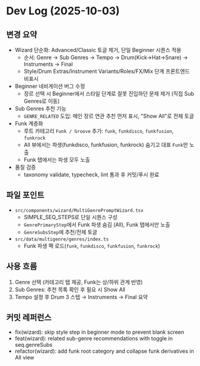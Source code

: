 # Dev Log (2025-10-03)

## 변경 요약
- Wizard 단순화: Advanced/Classic 토글 제거, 단일 Beginner 시퀀스 적용
  - 순서: Genre → Sub Genres → Tempo → Drum(Kick→Hat→Snare) → Instruments → Final
  - Style/Drum Extras/Instrument Variants/Roles/FX/Mix 단계 프론트엔드 비표시
- Beginner 네비게이션 버그 수정
  - 장르 선택 시 Beginner에서 스타일 단계로 잘못 진입하던 문제 제거 (직접 Sub Genres로 이동)
- Sub Genres 추천 기능
  - `GENRE_RELATED` 도입: 메인 장르 연관 추천 먼저 표시, "Show All"로 전체 토글
- Funk 계층화
  - 루트 카테고리 `Funk / Groove` 추가: `funk`, `funkdisco`, `funkfusion`, `funkrock`
  - All 뷰에서는 파생(funkdisco, funkfusion, funkrock) 숨기고 대표 `Funk`만 노출
  - Funk 탭에서는 파생 모두 노출
- 품질 검증
  - taxonomy validate, typecheck, lint 통과 후 커밋/푸시 완료

## 파일 포인트
- `src/components/wizard/MultiGenrePromptWizard.tsx`
  - SIMPLE_SEQ_STEPS로 단일 시퀀스 구성
  - `GenrePrimaryStep`에서 Funk 파생 숨김 (All), Funk 탭에서만 노출
  - `GenreSubsStep`에 추천/전체 토글
- `src/data/multigenre/genres/index.ts`
  - Funk 파생 팩 로드(`funk`, `funkdisco`, `funkfusion`, `funkrock`)

## 사용 흐름
1. Genre 선택 (카테고리 탭 제공, Funk는 상/하위 관계 반영)
2. Sub Genres: 추천 목록 확인 후 필요 시 Show All
3. Tempo 설정 후 Drum 3 스텝 → Instruments → Final 요약

## 커밋 레퍼런스
- fix(wizard): skip style step in beginner mode to prevent blank screen
- feat(wizard): related sub-genre recommendations with toggle in seq.genreSubs
- refactor(wizard): add funk root category and collapse funk derivatives in All view
